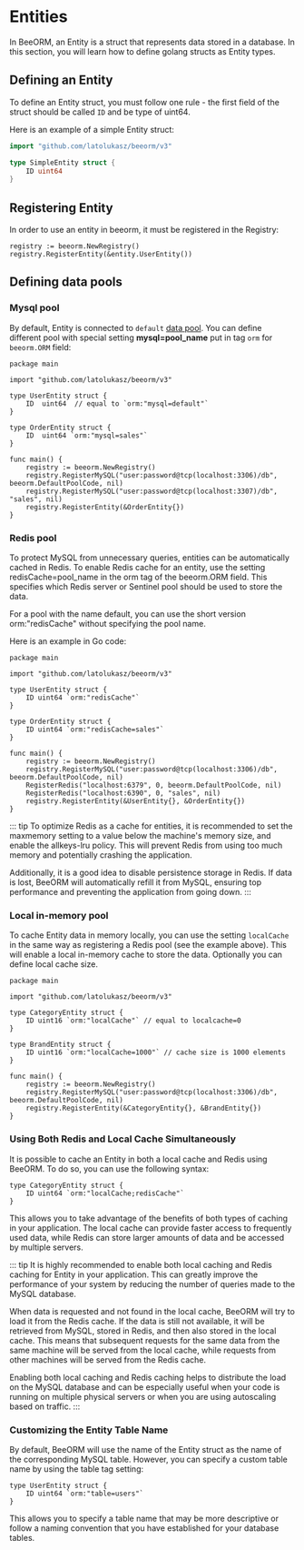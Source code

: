 # Entities

In BeeORM, an Entity is a struct that represents data stored in a database. In this section, you will learn how to define golang structs as Entity types.

## Defining an Entity

To define an Entity struct, you must follow one rule - the first field of the struct should be called `ID` and be type of uint64.

Here is an example of a simple Entity struct:

```go
import "github.com/latolukasz/beeorm/v3"

type SimpleEntity struct {
	ID uint64
}
```

## Registering Entity

In order to use an entity in beeorm, it must be registered in the Registry:

```go{2}
registry := beeorm.NewRegistry()
registry.RegisterEntity(&entity.UserEntity()) 
```

## Defining data pools

### Mysql pool

By default, Entity is connected to `default` [data pool](/guide/datapools.html#mysql-pool).
You can define different pool with special setting **mysql=pool_name** put in tag `orm` 
for `beeorm.ORM` field:

```go{6,10}
package main

import "github.com/latolukasz/beeorm/v3"

type UserEntity struct {
	ID  uint64  // equal to `orm:"mysql=default"`
}

type OrderEntity struct {
	ID  uint64 `orm:"mysql=sales"`
}

func main() {
    registry := beeorm.NewRegistry()
    registry.RegisterMySQL("user:password@tcp(localhost:3306)/db", beeorm.DefaultPoolCode, nil)
    registry.RegisterMySQL("user:password@tcp(localhost:3307)/db", "sales", nil)
    registry.RegisterEntity(&OrderEntity{}) 
}  
```

### Redis pool

To protect MySQL from unnecessary queries, entities can be automatically cached in Redis. To enable Redis cache for an entity, use the setting redisCache=pool_name in the orm tag of the beeorm.ORM field. This specifies which Redis server or Sentinel pool should be used to store the data.

For a pool with the name default, you can use the short version orm:"redisCache" without specifying the pool name.

Here is an example in Go code:

```go{6,10}
package main

import "github.com/latolukasz/beeorm/v3"

type UserEntity struct {
	ID uint64 `orm:"redisCache"`
}

type OrderEntity struct {
	ID uint64 `orm:"redisCache=sales"`
}

func main() {
    registry := beeorm.NewRegistry()
    registry.RegisterMySQL("user:password@tcp(localhost:3306)/db", beeorm.DefaultPoolCode, nil)
    RegisterRedis("localhost:6379", 0, beeorm.DefaultPoolCode, nil)
    RegisterRedis("localhost:6390", 0, "sales", nil)
    registry.RegisterEntity(&UserEntity{}, &OrderEntity{}) 
}  
```

::: tip
To optimize Redis as a cache for entities, it is recommended to set the maxmemory setting to a value below the machine's memory size, and enable the allkeys-lru policy. This will prevent Redis from using too much memory and potentially crashing the application.

Additionally, it is a good idea to disable persistence storage in Redis. If data is lost, BeeORM will automatically refill it from MySQL, ensuring top performance and preventing the application from going down.
:::

### Local in-memory pool

To cache Entity data in memory locally, you can use the setting `localCache` in the same way as registering a Redis pool (see the example above). This will enable a local in-memory cache to store the data.
Optionally you can define local cache size.

```go{6,10}
package main

import "github.com/latolukasz/beeorm/v3"

type CategoryEntity struct {
	ID uint16 `orm:"localCache"` // equal to localcache=0
}

type BrandEntity struct {
	ID uint16 `orm:"localCache=1000"` // cache size is 1000 elements
}

func main() {
    registry := beeorm.NewRegistry()
    registry.RegisterMySQL("user:password@tcp(localhost:3306)/db", beeorm.DefaultPoolCode, nil)
    registry.RegisterEntity(&CategoryEntity{}, &BrandEntity{}) 
}  
```


### Using Both Redis and Local Cache Simultaneously

It is possible to cache an Entity in both a local cache and Redis using BeeORM. To do so, you can use the following syntax:

```go{2}
type CategoryEntity struct {
	ID uint64 `orm:"localCache;redisCache"`
}
```

This allows you to take advantage of the benefits of both types of caching in your application. The local cache can provide faster access to frequently used data, while Redis can store larger amounts of data and be accessed by multiple servers.

::: tip
It is highly recommended to enable both local caching and Redis caching for Entity in your application. This can greatly improve the performance of your system by reducing the number of queries made to the MySQL database.

When data is requested and not found in the local cache, BeeORM will try to load it from the Redis cache. If the data is still not available, it will be retrieved from MySQL, stored in Redis, and then also stored in the local cache. This means that subsequent requests for the same data from the same machine will be served from the local cache, while requests from other machines will be served from the Redis cache.

Enabling both local caching and Redis caching helps to distribute the load on the MySQL database and can be especially useful when your code is running on multiple physical servers or when you are using autoscaling based on traffic.
:::


### Customizing the Entity Table Name

By default, BeeORM will use the name of the Entity struct as the name of the corresponding MySQL table. However, you can specify a custom table name by using the table tag setting:

```go{2}
type UserEntity struct {
	ID uint64 `orm:"table=users"`
}
```

This allows you to specify a table name that may be more descriptive or follow a naming convention that you have established for your database tables.